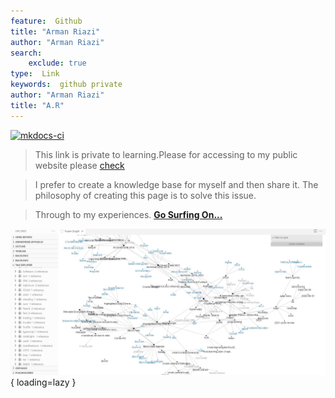 ```yaml
---
feature:  Github 
title: "Arman Riazi"
author: "Arman Riazi"
search:
    exclude: true
type:  Link
keywords:  github private
author: "Arman Riazi"
title: "A.R"
---
```

[![mkdocs-ci](https://github.com/armanriazi/armanriazi.github.io/actions/workflows/ci.yml/badge.svg?branch=master)](https://github.com/armanriazi/armanriazi.github.io/actions/workflows/ci.yml)

> This link is private to learning.Please for accessing to my public website please [check]("https://armanriyazi.github.io")

>  I prefer to create a knowledge base for myself and then share it.
>  The philosophy of creating this page is to solve this issue.

> Through to my experiences. 
**[Go Surfing On...](public/public.md)**


![Welcome!HelloWorld!](assets/attachments/graph.jpg){ loading=lazy }

